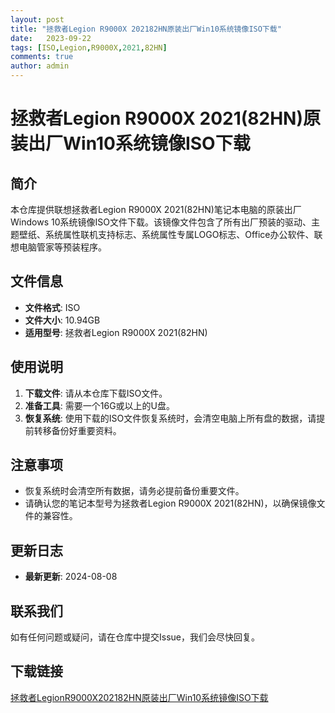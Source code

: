```yaml
---
layout: post
title: "拯救者Legion R9000X 202182HN原装出厂Win10系统镜像ISO下载"
date:   2023-09-22
tags: [ISO,Legion,R9000X,2021,82HN]
comments: true
author: admin
---
```

# 拯救者Legion R9000X 2021(82HN)原装出厂Win10系统镜像ISO下载

## 简介
本仓库提供联想拯救者Legion R9000X 2021(82HN)笔记本电脑的原装出厂Windows 10系统镜像ISO文件下载。该镜像文件包含了所有出厂预装的驱动、主题壁纸、系统属性联机支持标志、系统属性专属LOGO标志、Office办公软件、联想电脑管家等预装程序。

## 文件信息
- **文件格式**: ISO
- **文件大小**: 10.94GB
- **适用型号**: 拯救者Legion R9000X 2021(82HN)

## 使用说明
1. **下载文件**: 请从本仓库下载ISO文件。
2. **准备工具**: 需要一个16G或以上的U盘。
3. **恢复系统**: 使用下载的ISO文件恢复系统时，会清空电脑上所有盘的数据，请提前转移备份好重要资料。

## 注意事项
- 恢复系统时会清空所有数据，请务必提前备份重要文件。
- 请确认您的笔记本型号为拯救者Legion R9000X 2021(82HN)，以确保镜像文件的兼容性。

## 更新日志
- **最新更新**: 2024-08-08

## 联系我们
如有任何问题或疑问，请在仓库中提交Issue，我们会尽快回复。

## 下载链接

[拯救者LegionR9000X202182HN原装出厂Win10系统镜像ISO下载](https://pan.quark.cn/s/5bd4b901410e)